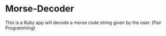 # Morse-Decoder
This is a Ruby app will decode a morse code string given by the user. (Pair Programming)
